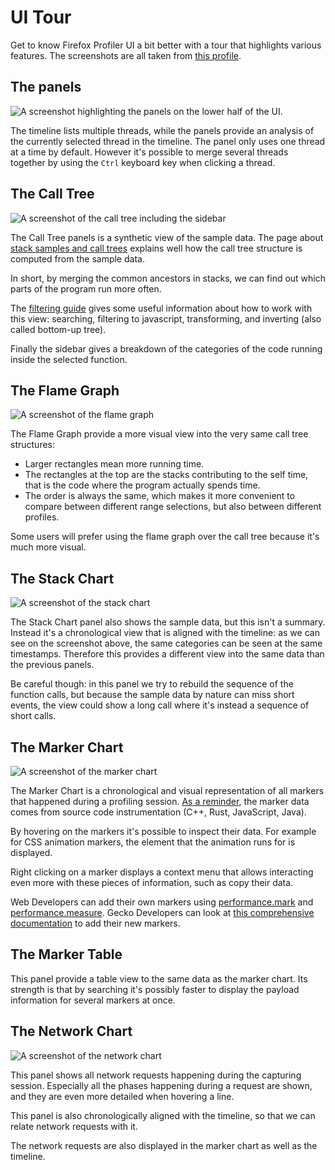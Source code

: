 # UI Tour

Get to know Firefox Profiler UI a bit better with a tour that highlights various features. The screenshots are all taken from [this profile](https://share.firefox.dev/3rRG46l).

## The panels

![A screenshot highlighting the panels on the lower half of the UI.](images/ui-tour-panels.png)

The timeline lists multiple threads, while the panels provide an analysis of the currently selected thread in the timeline. The panel only uses one thread at a time by default. However it's possible to merge several threads together by using the `Ctrl` keyboard key when clicking a thread.

## The Call Tree

![A screenshot of the call tree including the sidebar](images/ui-tour-panels-call-tree.png)

The Call Tree panels is a synthetic view of the sample data. The page about
[stack samples and call trees](guide-stack-samples-and-call-trees) explains well
how the call tree structure is computed from the sample data.

In short, by merging the common ancestors in stacks, we can find out
which parts of the program run more often.

The [filtering guide](guide-filtering-call-trees) gives some useful information
about how to work with this view: searching, filtering to javascript,
transforming, and inverting (also called bottom-up tree).

Finally the sidebar gives a breakdown of the categories of the code running
inside the selected function.

## The Flame Graph

![A screenshot of the flame graph](images/ui-tour-panels-flame-graph.png)

The Flame Graph provide a more visual view into the very same call tree
structures:

- Larger rectangles mean more running time.
- The rectangles at the top are the stacks contributing to the self time, that
  is the code where the program actually spends time.
- The order is always the same, which makes it more convenient to compare
  between different range selections, but also between different profiles.

Some users will prefer using the flame graph over the call tree because it's
much more visual.

## The Stack Chart

![A screenshot of the stack chart](images/ui-tour-panels-stack-chart.png)

The Stack Chart panel also shows the sample data, but this isn't a summary.
Instead it's a chronological view that is aligned with the timeline: as we can
see on the screenshot above, the same categories can be seen at the same
timestamps. Therefore this provides a different view into the same data than the
previous panels.

Be careful though: in this panel we try to rebuild the sequence of the function calls,
but because the sample data by nature can miss short events, the view could show
a long call where it's instead a sequence of short calls.

## The Marker Chart

![A screenshot of the marker chart](images/ui-tour-panels-marker-chart.png)

The Marker Chart is a chronological and visual representation of all markers
that happened during a profiling session. [As a reminder](./guide-profiler-fundamentals),
the marker data comes from source code instrumentation (C++, Rust, JavaScript,
Java).

By hovering on the markers it's possible to inspect their data. For example for
CSS animation markers, the element that the animation runs for is displayed.

Right clicking on a marker displays a context menu that allows interacting even
more with these pieces of information, such as copy their data.

Web Developers can add their own markers using [performance.mark](https://developer.mozilla.org/en-US/docs/Web/API/Performance/mark) and
[performance.measure](https://developer.mozilla.org/en-US/docs/Web/API/Performance/measure). Gecko Developers can look at [this comprehensive
documentation](https://firefox-source-docs.mozilla.org/tools/profiler/markers-guide.html) to add their new markers.

## The Marker Table

This panel provide a table view to the same data as the marker chart. Its
strength is that by searching it's possibly faster to display the payload
information for several markers at once.

## The Network Chart

![A screenshot of the network chart](images/ui-tour-panels-network-chart.png)

This panel shows all network requests happening during the capturing session.
Especially all the phases happening during a request are shown, and they are
even more detailed when hovering a line.

This panel is also chronologically aligned with the timeline, so that we can
relate network requests with it.

The network requests are also displayed in the marker chart as well as the
timeline.
